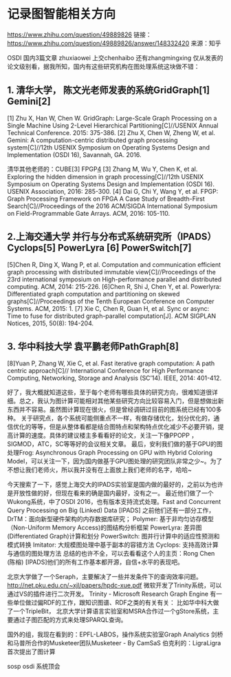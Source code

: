 # 记录图智能相关方向

https://www.zhihu.com/question/49889826
链接：https://www.zhihu.com/question/49889826/answer/148332420
来源：知乎

OSDI 国内3篇文章 zhuxiaowei 上交chenhaibo 还有zhangmingxing
仅从发表的论文级别看，据我所知，国内有这些研究机构在图处理系统这块做不错：
## 1. 清华大学， 陈文光老师发表的系统GridGraph[1]    Gemini[2]   
[1] Zhu X, Han W, Chen W. GridGraph: Large-Scale Graph Processing on a Single Machine Using 2-Level Hierarchical Partitioning[C]//USENIX Annual Technical Conference. 2015: 375-386.
[2] Zhu X, Chen W, Zheng W, et al. Gemini: A computation-centric distributed graph processing system[C]//12th USENIX Symposium on Operating Systems Design and Implementation (OSDI 16), Savannah, GA. 2016.

清华其他老师的：CUBE[3]    FPGP[4](FPGP是基于FPGA做的图处理框架)
[3]  Zhang M, Wu Y, Chen K, et al. Exploring the hidden dimension in graph processing[C]//12th USENIX Symposium on Operating Systems Design and Implementation (OSDI 16). USENIX Association, 2016: 285-300. 
[4] Dai G, Chi Y, Wang Y, et al. FPGP: Graph Processing Framework on FPGA A Case Study of Breadth-First Search[C]//Proceedings of the 2016 ACM/SIGDA International Symposium on Field-Programmable Gate Arrays. ACM, 2016: 105-110.

## 2.上海交通大学    并行与分布式系统研究所（IPADS）Cyclops[5]  PowerLyra [6]  PowerSwitch[7]
[5]Chen R, Ding X, Wang P, et al. Computation and communication efficient graph processing with distributed immutable view[C]//Proceedings of the 23rd international symposium on High-performance parallel and distributed computing. ACM, 2014: 215-226.
[6]Chen R, Shi J, Chen Y, et al. Powerlyra: Differentiated graph computation and partitioning on skewed graphs[C]//Proceedings of the Tenth European Conference on Computer Systems. ACM, 2015: 1.
[7] Xie C, Chen R, Guan H, et al. Sync or async: Time to fuse for distributed graph-parallel computation[J]. ACM SIGPLAN Notices, 2015, 50(8): 194-204.

## 3. 华中科技大学 袁平鹏老师PathGraph[8]
[8]Yuan P, Zhang W, Xie C, et al. Fast iterative graph computation: A path centric approach[C]// International Conference for High Performance Computing, Networking, Storage and Analysis (SC’14). IEEE, 2014: 401-412. 

好了，我大概就知道这些，至于每个老师有哪些具体的研究方向，很难知道很详细。总之，我认为图计算可能相对其他某些研究方向比较容易入门，但是想做出新东西并不容易。虽然图计算现在很火，但是曾经调研过目前的图系统已经有100多种。
关于研究点，各个系统可能侧重点不一样，有做存储优化，划分优化的，通信优化的等等，但是从整体看都是结合图特点和架构特点优化减少不必要开销，提高计算的速度。具体的建议楼主多看看好的论文，关注一下像PPOPP ，  SIGMOD，ATC，SC等等好的会议相关文章。
最后，安利我们做的基于GPU的图处理Frog: Asynchronous Graph Processing on GPU with Hybrid Coloring Model，可以关注一下，因为国内做基于GPU图处理的研究团队非常之少~。为了不想让我们老师火，所以我并没有在上面放上我们老师的名字，哈哈~



今天搜索了一下，感觉上海交大的IPADS实验室是国内做的最好的，之前以为也许是开放性做的好，但现在看来的确是国内最好，没有之一。
最近他们做了一个Wukong系统，中了OSDI 2016，也有版本支持流式处理。Fast and Concurrent Query Processing on Big (Linked) Data [IPADS]
之前他们还有一部分工作，
DrTM：面向新型硬件架构的内存数据库研究；
Polymer: 基于非均匀访存模型（Non-Uniform Memory Access)的图结构分析框架
PowerLyra: 差异图(Differentiated Graph)计算和划分
PowerSwitch:  图并行计算中的适应性预测和模式转换
Imitator: 大规模图处理中基于副本的容错方法
Cyclops: 支持高效计算与通信的图处理方法
总结的也许不全，可以去看看这个人的主页：Rong Chen (陈榕) [IPADS]他们的所有工作基本都开源，自信+水平的表现吧。

北京大学做了一个Seraph，主要解决了一些并发条件下的查询效率问题。http://net.pku.edu.cn/~xjl/papers/hpdc-xue.pdf
微软开发了Trinity系统，可以通过VS的插件进行二次开发。
Trinity - Microsoft Research
Graph Engine
有一些单位做过偏RDF的工作，跟知识图谱、RDF之类的有关有关：
比如华中科大做了一个TripleBit，
北京大学计算语言实验室和MSRA合作过一个gStore系统，主要通过子图匹配的方式来处理SPARQL查询。

国外的组，我现在看到的：EPFL-LABOS，操作系统实验室Graph Analytics
剑桥和马普所合作的Musketeer团队Musketeer - By CamSaS
伯克利的：LigraLigra 首次提出了图计算

sosp
osdi
系统顶会
